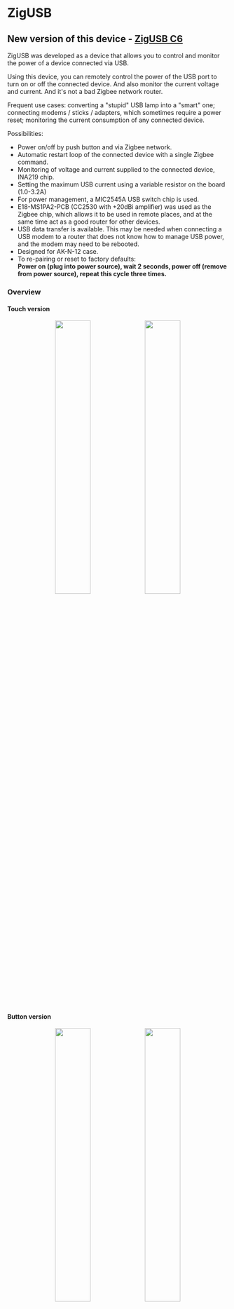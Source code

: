 # ZigUSB

## New version of this device - [ZigUSB C6](https://github.com/xyzroe/ZigUSB_C6)

ZigUSB was developed as a device that allows you to control and monitor the power of a device connected via USB.

Using this device, you can remotely control the power of the USB port to turn on or off the connected device. And also monitor the current voltage and current. And it's not a bad Zigbee network router.

Frequent use cases: converting a "stupid" USB lamp into a "smart" one; connecting modems / sticks / adapters, which sometimes require a power reset; monitoring the current consumption of any connected device.

Possibilities:
- Power on/off by push button and via Zigbee network.
- Automatic restart loop of the connected device with a single Zigbee command.
- Monitoring of voltage and current supplied to the connected device, INA219 chip.
- Setting the maximum USB current using a variable resistor on the board (1.0-3.2A)
- For power management, a MIC2545A USB switch chip is used.
- E18-MS1PA2-PCB (CC2530 with +20dBi amplifier) ​​was used as the Zigbee chip, which allows it to be used in remote places, and at the same time act as a good router for other devices.
- USB data transfer is available. This may be needed when connecting a USB modem to a router that does not know how to manage USB power, and the modem may need to be rebooted.
- Designed for AK-N-12 case.
- To re-pairing or reset to factory defaults:  
 **Power on (plug into power source), wait 2 seconds, power off (remove from power source), repeat this cycle three times.** 
  
  
### Overview  
  
#### Touch version  
<div align="center">
<img width="40%" src="https://raw.githubusercontent.com/xyzroe/ZigUSB/main/images/top_touch.png">
<img width="40%" src="https://raw.githubusercontent.com/xyzroe/ZigUSB/main/images/bottom_touch.png">
</div>  

#### Button version  
<div align="center">
<img width="40%" src="https://raw.githubusercontent.com/xyzroe/ZigUSB/main/images/top.png">
<img width="40%" src="https://raw.githubusercontent.com/xyzroe/ZigUSB/main/images/bottom.png">
</div>

### Photos

#### Touch version  
<table>
<tr>
<td width="50%">
<img src="https://raw.githubusercontent.com/xyzroe/ZigUSB/main/images/top_case_touch.jpeg">
</td>
<td>
<img src="https://raw.githubusercontent.com/xyzroe/ZigUSB/main/images/back_case_touch.jpeg">
</td>
</tr>
</table>

<div align="center">
<img width="70%" src="https://raw.githubusercontent.com/xyzroe/ZigUSB/main/images/top_pcb_touch.jpeg">
</div>



#### Button version  
<table>
<tr>
<td width="50%">
<img src="https://raw.githubusercontent.com/xyzroe/ZigUSB/main/images/top_case.jpeg">
</td>
<td>
<img src="https://raw.githubusercontent.com/xyzroe/ZigUSB/main/images/back_case.jpeg">
</td>
</tr>
<tr>
<td width="50%">
<img src="https://raw.githubusercontent.com/xyzroe/ZigUSB/main/images/top_pcb.jpeg">
</td>
<td>
<img src="https://raw.githubusercontent.com/xyzroe/ZigUSB/main/images/back_pcb.jpeg">
</td>
</tr>
</table>





### Schematic
<div align="center"><img width="90%" src="https://raw.githubusercontent.com/xyzroe/ZigUSB/main/hardware/Schematic_ZigUSB.png"></div>
<div align="center"><img width="90%" src="https://raw.githubusercontent.com/xyzroe/ZigUSB/main/hardware/Schematic_ZigUSB_touch.png"></div>




### PTVO Config 

#### Touch version  
<div align="center"><img width="70%" src="https://raw.githubusercontent.com/xyzroe/ZigUSB/main/images/ptvo_1_touch.png"></div>  

#### Button version  
<div align="center"><img width="70%" src="https://raw.githubusercontent.com/xyzroe/ZigUSB/main/images/ptvo_1.png"></div>  

  
#### zigbee2mqtt & Home Assistant overview

<div align="center">

</div>


<table>
<tbody>
<tr>
<td><img width="50%" src="https://raw.githubusercontent.com/xyzroe/ZigUSB/main/images/z2m_device.png"></td>
<td rowspan="2"><img src="https://raw.githubusercontent.com/xyzroe/ZigUSB/main/images/ha.png"></td>
</tr>
<tr>
<td><img width="70%" src="https://raw.githubusercontent.com/xyzroe/ZigUSB/main/images/z2m_exposes.png"></td>
</tr>
</tbody>
</table>

### Hardware files

#### Touch version  
[Gerber](https://raw.githubusercontent.com/xyzroe/ZigUSB/main/hardware/Gerber_ZigUSB_touch.zip)  
[BOM](https://raw.githubusercontent.com/xyzroe/ZigUSB/main/hardware/BOM_ZigUSB_touch.csv)  or  [iBOM](https://xyzroe.cc/ZigUSB/hardware/iBOM_ZigUSB_touch.html)  🚀

#### Button version  
[Gerber](https://raw.githubusercontent.com/xyzroe/ZigUSB/main/hardware/Gerber_ZigUSB.zip)  
[BOM](https://raw.githubusercontent.com/xyzroe/ZigUSB/main/hardware/BOM_ZigUSB.csv)  or  [iBOM](https://xyzroe.cc/ZigUSB/hardware/zigbee_usb_power_switch_final_rev0.html)  🚀

### Firmware files
[NEW z2m external converter](https://github.com/xyzroe/ZigUSB/tree/main/firmware/ZigUSB_updated.js) 🎉 (for new z2m ext converter format)  **with NEW image**  
[old z2m external converter](https://github.com/xyzroe/ZigUSB/tree/main/firmware/ZigUSB.js)  
   
[All FW .hex, PTVO .ini, .txt and converter .js files](https://github.com/xyzroe/ZigUSB/tree/main/firmware)  
  
### Verified supported Zigbee systems:  
1. [zigbee2mqtt](https://www.zigbee2mqtt.io/) - FULL support, no more need [external converter](https://github.com/xyzroe/ZigUSB/tree/main/firmware/ZigUSB_updated.js) ⭐⭐⭐⭐⭐
2. [Homey](https://homey.app/) - FULL support, [more info](https://homey.app/a/cc.xyzroe.zigusb/). Thanks to [
Arun Babu Neelicattu](https://github.com/abn) ⭐⭐⭐⭐⭐
3. [HOMEd](https://wiki.homed.dev/page/HOMEd) - partial support. On-off control inversed. ⭐⭐⭐⭐
4. [ZHA](https://www.home-assistant.io/integrations/zha/) - partial support. No current and voltage sensor, no ability to restart USB device, on-off control inversed. ⭐⭐⭐
5. Samsung Smartthings Hub - partial support. No sensors, no ability to restart USB device, on-off control inversed. ⭐⭐⭐

other systems supported Zigbee should also work, but need testing.


### Where to buy?  
Tindie stopped supporting shipments from Ukraine, so now you can only buy on my partners’ website (shipping worldwide)  
  
<a href="https://mind.in.ua/"><img src="https://static.tildacdn.com/tild3433-3934-4565-b362-386238366331/logo_full.png" alt="Go to mind.in.ua" height="120"></a>


### Like ♥️?
[!["Buy Me A Coffee"](https://www.buymeacoffee.com/assets/img/custom_images/orange_img.png)](https://www.buymeacoffee.com/xyzroe)

<br>  

[![Made in Ukraine](https://img.shields.io/badge/made_in-ukraine-ffd700.svg?labelColor=0057b7)](https://stand-with-ukraine.pp.ua)  


### Inspired by
1. The original project of USB switch by [Kasito](https://kasito.ru/zigbee-vyklyuchatel-usb-nagruzki/)
2. Zigbee configurable firmware [PTVO](https://ptvo.info) 

<br>  
ZigUSB is licensed under the

[GNU General Public License v3.0](https://raw.githubusercontent.com/xyzroe/ZigUSB/main/LICENSE)
